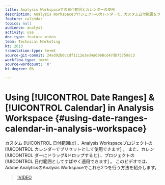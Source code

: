 ```yaml
---
title: Analysis Workspaceでの日付範囲とカレンダーの使用
description: Analysis Workspaceプロジェクトのカレンダーで、カスタム日付範囲をプリセットとして使用できます。 また、カレンダーにドラッグ&ドロップすると、プロジェクトの日付範囲としてすばやく適用できます。 このビデオでは、Adobe AnalyticsのAnalysis Workspaceでこれら2つを行う方法を紹介します。
feature: calendar
topics: null
audience: analyst
activity: use
doc-type: feature video
team: Technical Marketing
kt: 2013
translation-type: tm+mt
source-git-commit: 24ad92b0ccdf1112e3ed4a0968cd47db757598c3
workflow-type: tm+mt
source-wordcount: '0'
ht-degree: 0%

---
```



# Using [!UICONTROL Date Ranges] &amp; [!UICONTROL Calendar] in Analysis Workspace {#using-date-ranges-calendar-in-analysis-workspace}

カスタム [!UICONTROL 日付範囲は] 、Analysis Workspaceプロジェクトの [!UICONTROL カレンダーでプリセットとして使用できます] 。 また、カレン [!UICONTROL ダーにドラッグ&amp;ドロップすると] 、プロジェクトの [!UICONTROL 日付範囲としてすばやく適用できます] 。 このビデオでは、Adobe AnalyticsのAnalysis Workspaceでこれら2つを行う方法を紹介します。

>[!VIDEO](https://video.tv.adobe.com/v/23973/?quality=12)
